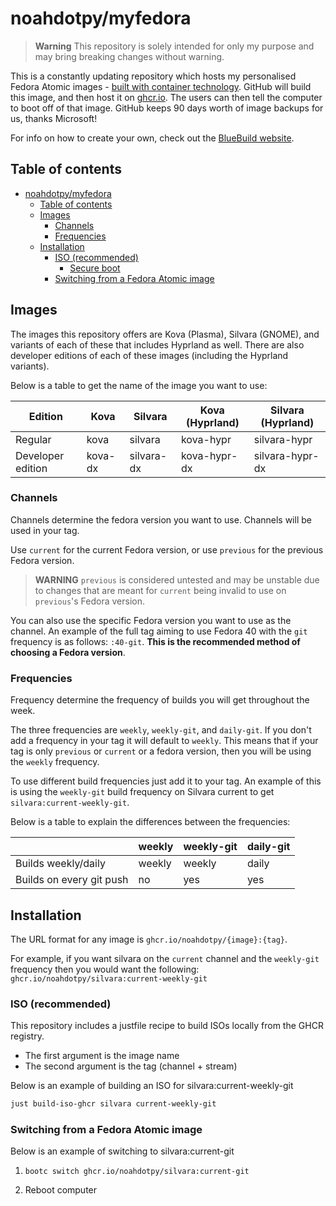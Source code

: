 # noahdotpy/myfedora

> **Warning** This repository is solely intended for only my purpose and may bring breaking changes without warning.

This is a constantly updating repository which hosts my personalised Fedora Atomic images - [built with container technology](https://containers.github.io/bootable/).
GitHub will build this image, and then host it on [ghcr.io](https://github.com/features/packages).
The users can then tell the computer to boot off of that image.
GitHub keeps 90 days worth of image backups for us, thanks Microsoft!

For info on how to create your own, check out the [BlueBuild website](https://blue-build.org).

## Table of contents

- [noahdotpy/myfedora](#noahdotpymyfedora)
  - [Table of contents](#table-of-contents)
  - [Images](#images)
    - [Channels](#channels)
    - [Frequencies](#frequencies)
  - [Installation](#installation)
    - [ISO (recommended)](#iso-recommended)
      - [Secure boot](#secure-boot)
    - [Switching from a Fedora Atomic image](#switching-from-a-fedora-atomic-image)

## Images

The images this repository offers are Kova (Plasma), Silvara (GNOME), and variants of each of these that includes Hyprland as well. There are also developer editions of each of these images (including the Hyprland variants).

Below is a table to get the name of the image you want to use:

| Edition           | Kova    | Silvara    | Kova (Hyprland) | Silvara (Hyprland) |
| ----------------- | ------- | ---------- | --------------- | ------------------ |
| Regular           | kova    | silvara    | kova-hypr       | silvara-hypr       |
| Developer edition | kova-dx | silvara-dx | kova-hypr-dx    | silvara-hypr-dx    |

### Channels

Channels determine the fedora version you want to use. Channels will be used in your tag.

Use `current` for the current Fedora version, or use `previous` for the previous Fedora version.

> **WARNING** `previous` is considered untested and may be unstable due to changes that are meant for `current` being invalid to use on `previous`'s Fedora version.

You can also use the specific Fedora version you want to use as the channel. An example of the full tag aiming to use Fedora 40 with the `git` frequency is as follows: `:40-git`. **This is the recommended method of choosing a Fedora version**.

### Frequencies

Frequency determine the frequency of builds you will get throughout the week.

The three frequencies are `weekly`, `weekly-git`, and `daily-git`. If you don't add a frequency in your tag it will default to `weekly`. This means that if your tag is only `previous` or `current` or a fedora version, then you will be using the `weekly` frequency.

To use different build frequencies just add it to your tag. An example of this is using the `weekly-git` build frequency on Silvara current to get `silvara:current-weekly-git`.

Below is a table to explain the differences between the frequencies:

|                          | weekly | weekly-git    | daily-git |
| ------------------------ | ------ | ------------- | --------- |
| Builds weekly/daily      | weekly | weekly        | daily     |
| Builds on every git push | no     | yes           | yes       |

## Installation

The URL format for any image is `ghcr.io/noahdotpy/{image}:{tag}`.

For example, if you want silvara on the `current` channel and the `weekly-git` frequency then you would want the following: `ghcr.io/noahdotpy/silvara:current-weekly-git`

### ISO (recommended)

This repository includes a justfile recipe to build ISOs locally from the GHCR registry.

- The first argument is the image name
- The second argument is the tag (channel + stream)

Below is an example of building an ISO for silvara:current-weekly-git

```bash
just build-iso-ghcr silvara current-weekly-git
```

### Switching from a Fedora Atomic image

Below is an example of switching to silvara:current-git

1. `bootc switch ghcr.io/noahdotpy/silvara:current-git`

2. Reboot computer
